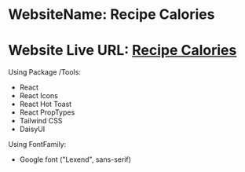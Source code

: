 # WebsiteName: Recipe Calories

# Website Live URL: [Recipe Calories]()

Using Package /Tools:

- React
- React Icons
- React Hot Toast
- React PropTypes
- Tailwind CSS
- DaisyUI

Using FontFamily:

- Google font ("Lexend", sans-serif)
